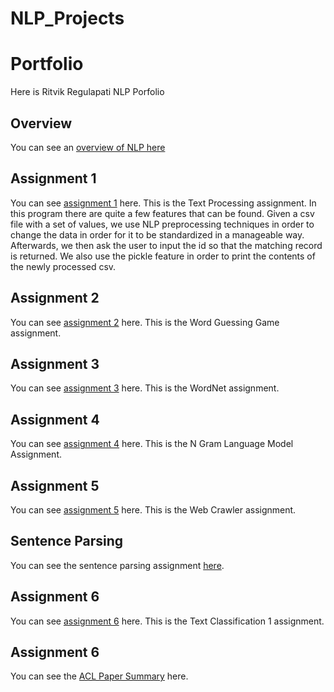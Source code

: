# NLP_Projects

# Portfolio
Here is Ritvik Regulapati NLP Porfolio

## Overview
You can see an [overview of NLP here](Overview_of_NLP.pdf)

## Assignment 1
You can see [assignment 1](Assignment1_rrr180003) here. This is the Text Processing assignment. In this program there are quite a few features that can be found. Given a csv file with a set of values, we use NLP preprocessing techniques in order to change the data in order for it to be standardized in a manageable way. Afterwards, we then ask the user
to input the id so that the matching record is returned. We also use the pickle feature in order to print the contents of the newly processed csv.

## Assignment 2
You can see [assignment 2](Assignment2_rrr180003) here. This is the Word Guessing Game assignment.

## Assignment 3
You can see [assignment 3](Assignment3_rrr180003) here. This is the WordNet assignment.

## Assignment 4
You can see [assignment 4](Assignment4_rrr180003) here. This is the N Gram Language Model Assignment.

## Assignment 5
You can see [assignment 5](Assignment5_rrr180003) here. This is the Web Crawler assignment.

## Sentence Parsing
You can see the sentence parsing assignment [here](Sentence_Parsing_Assignment.pdf). 

## Assignment 6
You can see [assignment 6](TextClassification.pdf) here. This is the Text Classification 1 assignment.

## Assignment 6
You can see the [ACL Paper Summary](ACL_Paper_Summary.docx) here.

